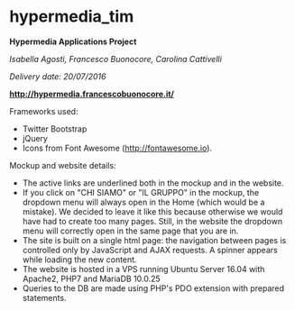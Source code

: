 # hypermedia_tim


 **Hypermedia Applications Project**
 
 *Isabella Agosti, Francesco Buonocore, Carolina Cattivelli*
 
 *Delivery date: 20/07/2016*
 
 **http://hypermedia.francescobuonocore.it/**
 
   Frameworks used:
 
   * Twitter Bootstrap 
   * jQuery
   * Icons from Font Awesome (http://fontawesome.io).

   Mockup and website details:
 
   * The active links are underlined both in the mockup and in the website. 
   * If you click on "CHI SIAMO" or "IL GRUPPO" in the mockup, the dropdown menu will 
 always open in the Home (which would be a mistake). We decided to leave it like this 
 because otherwise we would have had to create too many pages. Still, in the website the 
 dropdown menu will correctly open in the same page that you are in. 
   * The site is built on a single html page: the navigation between pages is controlled only by 
 JavaScript and AJAX requests. A spinner appears while loading the new content.
   * The website is hosted in a VPS running Ubuntu Server 16.04 with Apache2, PHP7 and MariaDB 10.0.25
   * Queries to the DB are made using PHP's PDO extension with prepared statements.
   
  